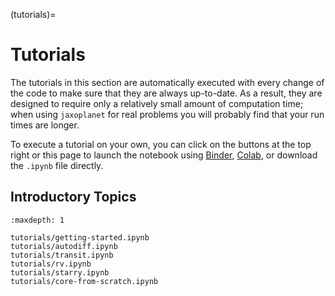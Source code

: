 (tutorials)=

# Tutorials

The tutorials in this section are automatically executed with every change of
the code to make sure that they are always up-to-date. As a result, they are
designed to require only a relatively small amount of computation time; when
using `jaxoplanet` for real problems you will probably find that your run
times are longer.

To execute a tutorial on your own, you can click on the buttons at the top right
or this page to launch the notebook using [Binder](https://mybinder.org),
[Colab](https://colab.research.google.com), or download the `.ipynb` file
directly.

## Introductory Topics

```{toctree}
:maxdepth: 1

tutorials/getting-started.ipynb
tutorials/autodiff.ipynb
tutorials/transit.ipynb
tutorials/rv.ipynb
tutorials/starry.ipynb
tutorials/core-from-scratch.ipynb
```
